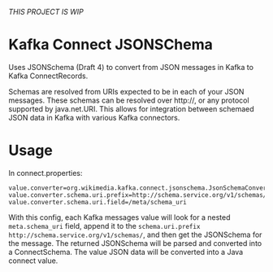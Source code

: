 _THIS PROJECT IS WIP_

# Kafka Connect JSONSChema

Uses JSONSchema (Draft 4) to convert from JSON messages in Kafka to Kafka ConnectRecords.

Schemas are resolved from URIs expected to be in each of your JSON messages.
These schemas can be resolved over http://, or any protocol supported by java.net.URI.
This allows for integration between schemaed JSON data in Kafka with various
Kafka connectors.

# Usage

In connect.properties:

```
value.converter=org.wikimedia.kafka.connect.jsonschema.JsonSchemaConverter
value.converter.schema.uri.prefix=http://schema.service.org/v1/schemas/
value.converter.schema.uri.field=/meta/schema_uri

```

With this config, each Kafka messages value will look for a nested `meta.schema_uri` field,
append it to the `schema.uri.prefix` `http://schema.service.org/v1/schemas/`, and then
get the JSONSchema for the message.  The returned JSONSchema will be parsed
and converted into a ConnectSchema.  The value JSON data will be converted into
a Java connect value.

